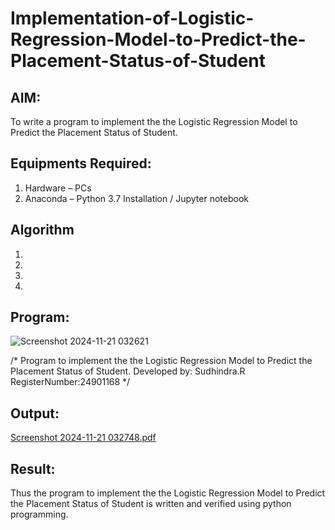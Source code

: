 # Implementation-of-Logistic-Regression-Model-to-Predict-the-Placement-Status-of-Student

## AIM:
To write a program to implement the the Logistic Regression Model to Predict the Placement Status of Student.

## Equipments Required:
1. Hardware – PCs
2. Anaconda – Python 3.7 Installation / Jupyter notebook

## Algorithm
1. 
2. 
3. 
4. 

## Program:

![Screenshot 2024-11-21 032621](https://github.com/user-attachments/assets/24f0a3b4-8733-44a5-a8dc-ceca8df37d3b)


/*
Program to implement the the Logistic Regression Model to Predict the Placement Status of Student.
Developed by: Sudhindra.R
RegisterNumber:24901168 
*/


## Output:
[Screenshot 2024-11-21 032748.pdf](https://github.com/user-attachments/files/17839456/Screenshot.2024-11-21.032748.pdf)




## Result:
Thus the program to implement the the Logistic Regression Model to Predict the Placement Status of Student is written and verified using python programming.
